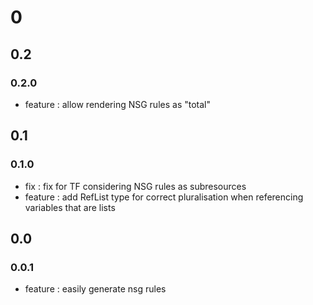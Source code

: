 # 0

## 0.2

### 0.2.0

- feature : allow rendering NSG rules as "total" 

## 0.1

### 0.1.0

- fix : fix for TF considering NSG rules as subresources
- feature : add RefList type for correct pluralisation when referencing variables that are lists

## 0.0

### 0.0.1

- feature : easily generate nsg rules
